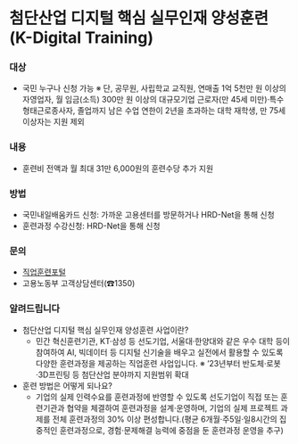 # 첨단산업 디지털 핵심 실무인재 양성훈련(K-Digital Training)

### 대상
- 국민 누구나 신청 가능
  ※ 단, 공무원, 사립학교 교직원, 연매출 1억 5천만 원 이상의 자영업자, 월 임금(소득) 300만 원 이상의 대규모기업 근로자(만 45세 미만)·특수형태근로종사자, 졸업까지 남은 수업 연한이 2년을 초과하는 대학 재학생, 만 75세 이상자는 지원 제외

### 내용
- 훈련비 전액과 월 최대 31만 6,000원의 훈련수당 추가 지원

### 방법
- 국민내일배움카드 신청: 가까운 고용센터를 방문하거나 HRD-Net을 통해 신청
- 훈련과정 수강신청: HRD-Net을 통해 신청

### 문의
- [직업훈련포털](www.hrd.go.kr)
- 고용노동부 고객상담센터(☎1350)

### 알려드립니다
- 첨단산업 디지털 핵심 실무인재 양성훈련 사업이란?
  - 민간 혁신훈련기관, KT·삼성 등 선도기업, 서울대·한양대와 같은 우수 대학 등이 참여하여 AI, 빅데이터 등 디지털 신기술을 배우고 실전에서 활용할 수 있도록 다양한 훈련과정을 제공하는 직업훈련 사업입니다.
    ※ ’23년부터 반도체·로봇·3D프린팅 등 첨단산업 분야까지 지원범위 확대 
- 훈련 방법은 어떻게 되나요?
  - 기업의 실제 인력수요를 훈련과정에 반영할 수 있도록 선도기업이 직접 또는 훈련기관과 협약을 체결하여 훈련과정을 설계·운영하며, 기업의 실제 프로젝트 과제를 전체 훈련과정의 30% 이상 편성합니다.(평균 6개월·주5일·일8시간의 집중적인 훈련과정으로, 경험·문제해결 능력에 중점을 둔 훈련과정 운영을 추구) 
